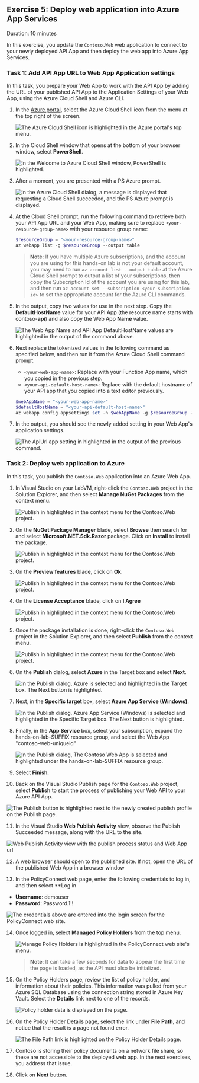 ## Exercise 5: Deploy web application into Azure App Services

Duration: 10 minutes

In this exercise, you update the `Contoso.Web` web application to connect to your newly deployed API App and then deploy the web app into Azure App Services.

### Task 1: Add API App URL to Web App Application settings

In this task, you prepare your Web App to work with the API App by adding the URL of your published API App to the Application Settings of your Web App, using the Azure Cloud Shell and Azure CLI.

1. In the [Azure portal](https://portal.azure.com), select the Azure Cloud Shell icon from the menu at the top right of the screen.

   ![The Azure Cloud Shell icon is highlighted in the Azure portal's top menu.](media/cloud-shell-icon.png "Azure Cloud Shell")

2. In the Cloud Shell window that opens at the bottom of your browser window, select **PowerShell**.

   ![In the Welcome to Azure Cloud Shell window, PowerShell is highlighted.](media/cloud-shell-select-powershell.png "Azure Cloud Shell")

3. After a moment, you are presented with a PS Azure prompt.

   ![In the Azure Cloud Shell dialog, a message is displayed that requesting a Cloud Shell succeeded, and the PS Azure prompt is displayed.](media/https://github.com/CloudLabs-MCW/MCW-App-modernization/blob/fix/Hands-on%20lab/local/cloud-shell-ps-azure-prompt.png?raw=true "Azure Cloud Shell")

4. At the Cloud Shell prompt, run the following command to retrieve both your API App URL and your Web App, making sure to replace `<your-resource-group-name>` with your resource group name:

   ```powershell
   $resourceGroup = "<your-resource-group-name>"
   az webapp list -g $resourceGroup --output table
   ```

   > **Note**: If you have multiple Azure subscriptions, and the account you are using for this hands-on lab is not your default account, you may need to run `az account list --output table` at the Azure Cloud Shell prompt to output a list of your subscriptions, then copy the Subscription Id of the account you are using for this lab, and then run `az account set --subscription <your-subscription-id>` to set the appropriate account for the Azure CLI commands.

5. In the output, copy two values for use in the next step. Copy the **DefaultHostName** value for your API App (the resource name starts with contoso-**api**) and also copy the Web App **Name** value.

   ![The Web App Name and API App DefaultHostName values are highlighted in the output of the command above.](https://github.com/CloudLabs-MCW/MCW-App-modernization/blob/fix/Hands-on%20lab/media/local/webapp7.png?raw=true "Azure Cloud Shell")

6. Next replace the tokenized values in the following command as specified below, and then run it from the Azure Cloud Shell command prompt.

   - `<your-web-app-name>`: Replace with your Function App name, which you copied in the previous step.
   - `<your-api-default-host-name>`: Replace with the default hostname of your API app that you copied into a text editor previously.

   ```powershell
   $webAppName = "<your-web-app-name>"
   $defaultHostName = "<your-api-default-host-name>"
   az webapp config appsettings set -n $webAppName -g $resourceGroup --settings "ApiUrl=https://$defaultHostName"
   ```

7. In the output, you should see the newly added setting in your Web App's application settings.

   ![The ApiUrl app setting in highlighted in the output of the previous command.](https://github.com/CloudLabs-MCW/MCW-App-modernization/blob/fix/Hands-on%20lab/media/local/webapp8.png?raw=true "Azure Cloud Shell")

### Task 2: Deploy web application to Azure

In this task, you publish the `Contoso.Web` application into an Azure Web App.
1. In Visual Studio on your LabVM, right-click the `Contoso.Web` project in the Solution Explorer, and then select **Manage NuGet Packages** from the context menu.

   ![Publish in highlighted in the context menu for the Contoso.Web project.](https://github.com/CloudLabs-MCW/MCW-App-modernization/blob/fix/Hands-on%20lab/media/local/nuget1.png?raw=true "Publish")

2. On the **NuGet Package Manager** blade, select **Browse** then search for and select **Microsoft.NET.Sdk.Razor** package. Click on **Install** to install the package.

    ![Publish in highlighted in the context menu for the Contoso.Web project.](https://github.com/CloudLabs-MCW/MCW-App-modernization/blob/fix/Hands-on%20lab/media/local/nuget2.png?raw=true "Publish")

3. On the **Preview features** blade, click on **Ok**.

    ![Publish in highlighted in the context menu for the Contoso.Web project.](https://github.com/CloudLabs-MCW/MCW-App-modernization/blob/fix/Hands-on%20lab/media/local/nuget3.png?raw=true "Publish")

4. On the **License Acceptance** blade, click on **I Agree**

    ![Publish in highlighted in the context menu for the Contoso.Web project.](https://github.com/CloudLabs-MCW/MCW-App-modernization/blob/fix/Hands-on%20lab/media/local/nuget4.png?raw=true "Publish")

5. Once the package installation is done,  right-click the `Contoso.Web` project in the Solution Explorer, and then select **Publish** from the context menu.

   ![Publish in highlighted in the context menu for the Contoso.Web project.](media/vs-web-publish.png "Publish")

2. On the **Publish** dialog, select **Azure** in the Target box and select **Next**.

   ![In the Publish dialog, Azure is selected and highlighted in the Target box. The Next button is highlighted.](media/vs-publish-to-azure.png "Publish Web App to Azure")

3. Next, in the **Specific target** box, select **Azure App Service (Windows)**.

   ![In the Publish dialog, Azure App Service (Windows) is selected and highlighted in the Specific Target box. The Next button is highlighted.](media/vs-publish-specific-target.png "Publish Web App to Azure")

4. Finally, in the **App Service** box, select your subscription, expand the hands-on-lab-SUFFIX resource group, and select the Web App "contoso-web-uniqueid"

   ![In the Publish dialog, The Contoso Web App is selected and highlighted under the hands-on-lab-SUFFIX resource group.](https://github.com/CloudLabs-MCW/MCW-App-modernization/blob/fix/Hands-on%20lab/media/local/webapp4.png?raw=true "Publish Web App to Azure")

5. Select **Finish**.

10. Back on the Visual Studio Publish page for the `Contoso.Web` project, select **Publish** to start the process of publishing your Web API to your Azure API App.

   ![The Publish button is highlighted next to the newly created publish profile on the Publish page.](https://github.com/CloudLabs-MCW/MCW-App-modernization/blob/fix/Hands-on%20lab/media/local/webapp6.png?raw=true "Publish")

11. In the Visual Studio **Web Publish Activity** view, observe the Publish Succeeded message, along with the URL to the site.

   ![Web Publish Activity view with the publish process status and Web App url](https://github.com/CloudLabs-MCW/MCW-App-modernization/blob/fix/Hands-on%20lab/media/local/webapp5.png?raw=true "Web Publish Activity")

12. A web browser should open to the published site. If not, open the URL of the published Web App in a browser window

13. In the PolicyConnect web page, enter the following credentials to log in, and then select **Log in

   - **Username**: demouser
   - **Password**: Password.1!!

   ![The credentials above are entered into the login screen for the PolicyConnect web site.](media/web-app-login.png "PolicyConnect")

14. Once logged in, select **Managed Policy Holders** from the top menu.

    ![Manage Policy Holders is highlighted in the PolicyConnect web site's menu.](media/web-app-managed-policy-holders.png "PolicyConnect")

    > **Note**: It can take a few seconds for data to appear the first time the page is loaded, as the API must also be initialized.

15. On the Policy Holders page, review the list of policy holder, and information about their policies. This information was pulled from your Azure SQL Database using the connection string stored in Azure Key Vault. Select the **Details** link next to one of the records.

    ![Policy holder data is displayed on the page.](media/web-app-policy-holders-data.png "PolicyConnect")

16. On the Policy Holder Details page, select the link under **File Path**, and notice that the result is a page not found error.

    ![The File Path link is highlighted on the Policy Holder Details page.](media/web-app-policy-holder-details.png "PolicyConnect")

17. Contoso is storing their policy documents on a network file share, so these are not accessible to the deployed web app. In the next exercises, you address that issue.
18. Click on **Next** button.

